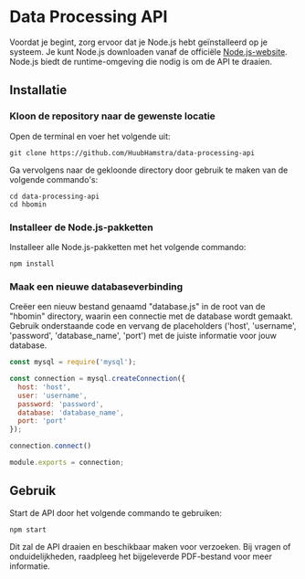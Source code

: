 # Data Processing API

Voordat je begint, zorg ervoor dat je Node.js hebt geïnstalleerd op je systeem. Je kunt Node.js downloaden vanaf de officiële [Node.js-website](https://nodejs.org/). Node.js biedt de runtime-omgeving die nodig is om de API te draaien.

## Installatie

### Kloon de repository naar de gewenste locatie

Open de terminal en voer het volgende uit:

```
git clone https://github.com/HuubHamstra/data-processing-api
```

Ga vervolgens naar de gekloonde directory door gebruik te maken van de volgende commando's:

```
cd data-processing-api
cd hbomin
```

### Installeer de Node.js-pakketten

Installeer alle Node.js-pakketten met het volgende commando:

```
npm install
```

### Maak een nieuwe databaseverbinding

Creëer een nieuw bestand genaamd "database.js" in de root van de "hbomin" directory, waarin een connectie met de database wordt gemaakt. Gebruik onderstaande code en vervang de placeholders ('host', 'username', 'password', 'database_name', 'port') met de juiste informatie voor jouw database.

```javascript
const mysql = require('mysql');

const connection = mysql.createConnection({
  host: 'host',
  user: 'username',
  password: 'password',
  database: 'database_name',
  port: 'port'
});

connection.connect()

module.exports = connection;
```

## Gebruik

Start de API door het volgende commando te gebruiken:

```
npm start
```

Dit zal de API draaien en beschikbaar maken voor verzoeken. Bij vragen of onduidelijkheden, raadpleeg het bijgeleverde PDF-bestand voor meer informatie.